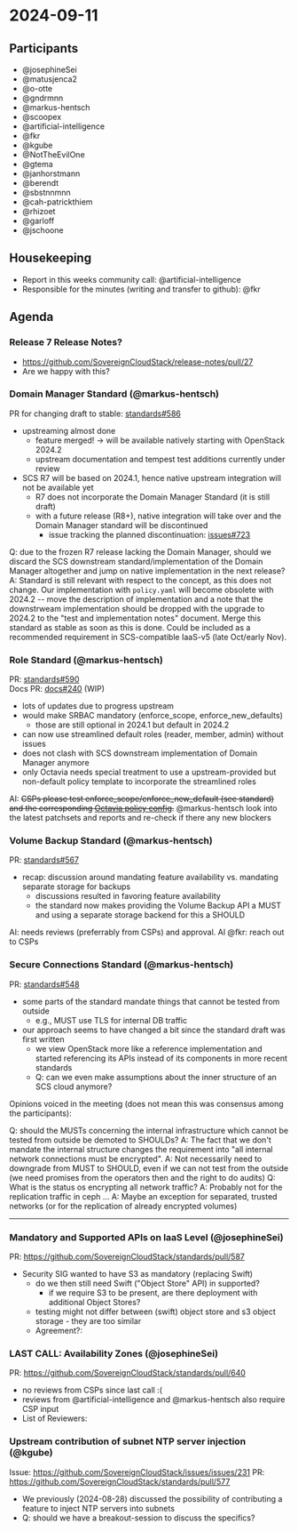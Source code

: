 # 2024-09-11

## Participants

- @josephineSei
- @matusjenca2
- @o-otte
- @gndrmnn
- @markus-hentsch
- @scoopex
- @artificial-intelligence
- @fkr
- @kgube
- @NotTheEvilOne
- @gtema
- @janhorstmann
- @berendt
- @sbstnnmnn
- @cah-patrickthiem
- @rhizoet
- @garloff
- @jschoone

## Housekeeping

- Report in this weeks community call: @artificial-intelligence
- Responsible for the minutes (writing and transfer to github): @fkr

## Agenda

### Release 7 Release Notes?

- <https://github.com/SovereignCloudStack/release-notes/pull/27>
- Are we happy with this?

### Domain Manager Standard (@markus-hentsch)

PR for changing draft to stable: [standards#586](https://github.com/SovereignCloudStack/standards/pull/586)

- upstreaming almost done
  - feature merged! -> will be available natively starting with OpenStack 2024.2
  - upstream documentation and tempest test additions currently under review
- SCS R7 will be based on 2024.1, hence native upstream integration will not be available yet
  - R7 does not incorporate the Domain Manager Standard (it is still draft)
  - with a future release (R8+), native integration will take over and the Domain Manager standard will be discontinued
    - issue tracking the planned discontinuation: [issues#723](https://github.com/SovereignCloudStack/standards/issues/723)

Q: due to the frozen R7 release lacking the Domain Manager, should we discard the SCS downstream standard/implementation of the Domain Manager altogether and jump on native implementation in the next release?
A: Standard is still relevant with respect to the concept, as this does not change. Our implementation with `policy.yaml` will become obsolete with 2024.2 -- move the description of implementation and a note that the downstrweam implementation should be dropped with the upgrade to 2024.2 to the "test and implementation notes" document. Merge this standard as stable as soon as this is done. Could be included as a recommended requirement in SCS-compatible IaaS-v5 (late Oct/early Nov).

### Role Standard (@markus-hentsch)

PR: [standards#590](https://github.com/SovereignCloudStack/standards/pull/590)  
Docs PR: [docs#240](https://github.com/SovereignCloudStack/docs/pull/240) (WIP)

- lots of updates due to progress upstream
- would make SRBAC mandatory (enforce_scope, enforce_new_defaults)
  - those are still optional in 2024.1 but default in 2024.2
- can now use streamlined default roles (reader, member, admin) without issues
- does not clash with SCS downstream implementation of Domain Manager anymore
- only Octavia needs special treatment to use a upstream-provided but non-default policy template to incorporate the streamlined roles

AI: ~~CSPs please test enforce_scope/enforce_new_default (see standard) and the corresponding [Octavia policy config](https://github.com/openstack/octavia/blob/master/etc/policy/keystone_default_roles_scoped-policy.yaml).~~
@markus-hentsch look into the latest patchsets and reports and re-check if there any new blockers

### Volume Backup Standard (@markus-hentsch)

PR: [standards#567](https://github.com/SovereignCloudStack/standards/pull/567)

- recap: discussion around mandating feature availability vs. mandating separate storage for backups
  - discussions resulted in favoring feature availability
  - the standard now makes providing the Volume Backup API a MUST and using a separate storage backend for this a SHOULD

AI: needs reviews (preferrably from CSPs) and approval.
AI @fkr: reach out to CSPs

### Secure Connections Standard (@markus-hentsch)

PR: [standards#548](https://github.com/SovereignCloudStack/standards/pull/548)

- some parts of the standard mandate things that cannot be tested from outside
  - e.g., MUST use TLS for internal DB traffic
- our approach seems to have changed a bit since the standard draft was first written
  - we view OpenStack more like a reference implementation and started referencing its APIs instead of its components in more recent standards
  - Q: can we even make assumptions about the inner structure of an SCS cloud anymore?

Opinions voiced in the meeting (does not mean this was consensus among the participants):

Q: should the MUSTs concerning the internal infrastructure which cannot be tested from outside be demoted to SHOULDs?
A: The fact that we don't mandate the internal structure changes the requirement into "all internal network connections must be encrypted".
A: Not necessarily need to downgrade from MUST to SHOULD, even if we can not test from the outside (we need promises from the operators then and the right to do audits)
Q: What is the status os encrypting all network traffic?
A: Probably not for the replication traffic in ceph ...
A: Maybe an exception for separated, trusted networks (or for the replication of already encrypted volumes)

---

### Mandatory and Supported APIs on IaaS Level (@josephineSei)

PR: <https://github.com/SovereignCloudStack/standards/pull/587>

- Security SIG wanted to have S3 as mandatory (replacing Swift)
  - do we then still need Swift ("Object Store" API) in supported?
    - if we require S3 to be present, are there deployment with additional Object Stores?
  - testing might not differ between (swift) object store and s3 object storage - they are too similar
  - Agreement?:

### LAST CALL: Availability Zones (@josephineSei)

PR: <https://github.com/SovereignCloudStack/standards/pull/640>

- no reviews from CSPs since last call :(
- reviews from @artificial-intelligence and @markus-hentsch also require CSP input
- List of Reviewers:

### Upstream contribution of subnet NTP server injection (@kgube)

Issue: <https://github.com/SovereignCloudStack/issues/issues/231>
PR: <https://github.com/SovereignCloudStack/standards/pull/577>

- We previously (2024-08-28) discussed the possibility of contributing a feature to inject NTP servers into subnets
- Q: should we have a breakout-session to discuss the specifics?

